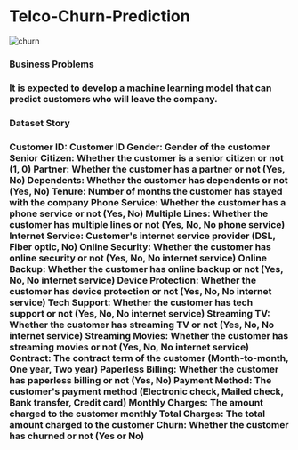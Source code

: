 # Telco-Churn-Prediction

![churn](https://github.com/Merttcoskun/Telco-Churn-Prediction/assets/111244707/c2984acf-843c-4453-9361-eb3972670e35)


<h3> Business Problems <h3>

It is expected to develop a machine learning model that can predict customers who will leave the company.

<h3> Dataset Story <h3>

Customer ID: Customer ID
Gender: Gender of the customer
Senior Citizen: Whether the customer is a senior citizen or not (1, 0)
Partner: Whether the customer has a partner or not (Yes, No)
Dependents: Whether the customer has dependents or not (Yes, No)
Tenure: Number of months the customer has stayed with the company
Phone Service: Whether the customer has a phone service or not (Yes, No)
Multiple Lines: Whether the customer has multiple lines or not (Yes, No, No phone service)
Internet Service: Customer's internet service provider (DSL, Fiber optic, No)
Online Security: Whether the customer has online security or not (Yes, No, No internet service)
Online Backup: Whether the customer has online backup or not (Yes, No, No internet service)
Device Protection: Whether the customer has device protection or not (Yes, No, No internet service)
Tech Support: Whether the customer has tech support or not (Yes, No, No internet service)
Streaming TV: Whether the customer has streaming TV or not (Yes, No, No internet service)
Streaming Movies: Whether the customer has streaming movies or not (Yes, No, No internet service)
Contract: The contract term of the customer (Month-to-month, One year, Two year)
Paperless Billing: Whether the customer has paperless billing or not (Yes, No)
Payment Method: The customer's payment method (Electronic check, Mailed check, Bank transfer, Credit card)
Monthly Charges: The amount charged to the customer monthly
Total Charges: The total amount charged to the customer
Churn: Whether the customer has churned or not (Yes or No)



